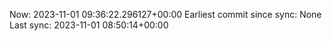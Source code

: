 Now: 2023-11-01 09:36:22.296127+00:00 Earliest commit since sync: None Last sync: 2023-11-01 08:50:14+00:00
